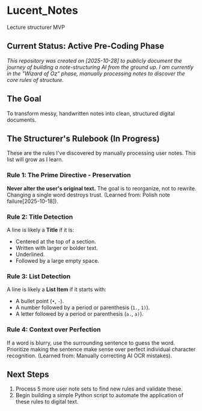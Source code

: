 # Lucent_Notes
Lecture structurer MVP

## Current Status: Active Pre-Coding Phase
*This repository was created on [2025-10-28] to publicly document the journey of building a note-structuring AI from the ground up. I am currently in the "Wizard of Oz" phase, manually processing notes to discover the core rules of structure.*

## The Goal
To transform messy, handwritten notes into clean, structured digital documents.

## The Structurer's Rulebook (In Progress)
These are the rules I've discovered by manually processing user notes. This list will grow as I learn.

### Rule 1: The Prime Directive - Preservation
**Never alter the user's original text.** The goal is to reorganize, not to rewrite. Changing a single word destroys trust. (Learned from: Polish note failure[2025-10-18]).

### Rule 2: Title Detection
A line is likely a **Title** if it is:
- Centered at the top of a section.
- Written with larger or bolder text.
- Underlined.
- Followed by a large empty space.

### Rule 3: List Detection
A line is likely a **List Item** if it starts with:
- A bullet point (`•`, `-`).
- A number followed by a period or parenthesis (`1.`, `1)`).
- A letter followed by a period or parenthesis (`a.`, `a)`).

### Rule 4: Context over Perfection
If a word is blurry, use the surrounding sentence to guess the word. Prioritize making the sentence make sense over perfect individual character recognition. (Learned from: Manually correcting AI OCR mistakes).

## Next Steps
1.  Process 5 more user note sets to find new rules and validate these.
2.  Begin building a simple Python script to automate the application of these rules to digital text.
